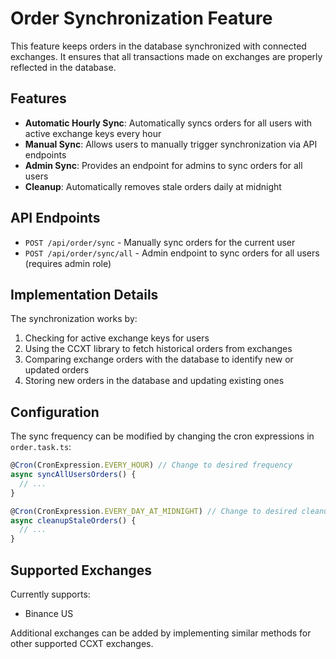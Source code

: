 # Order Synchronization Feature

This feature keeps orders in the database synchronized with connected exchanges. It ensures that all transactions made
on exchanges are properly reflected in the database.

## Features

- **Automatic Hourly Sync**: Automatically syncs orders for all users with active exchange keys every hour
- **Manual Sync**: Allows users to manually trigger synchronization via API endpoints
- **Admin Sync**: Provides an endpoint for admins to sync orders for all users
- **Cleanup**: Automatically removes stale orders daily at midnight

## API Endpoints

- `POST /api/order/sync` - Manually sync orders for the current user
- `POST /api/order/sync/all` - Admin endpoint to sync orders for all users (requires admin role)

## Implementation Details

The synchronization works by:

1. Checking for active exchange keys for users
2. Using the CCXT library to fetch historical orders from exchanges
3. Comparing exchange orders with the database to identify new or updated orders
4. Storing new orders in the database and updating existing ones

## Configuration

The sync frequency can be modified by changing the cron expressions in `order.task.ts`:

```typescript
@Cron(CronExpression.EVERY_HOUR) // Change to desired frequency
async syncAllUsersOrders() {
  // ...
}

@Cron(CronExpression.EVERY_DAY_AT_MIDNIGHT) // Change to desired cleanup frequency
async cleanupStaleOrders() {
  // ...
}
```

## Supported Exchanges

Currently supports:

- Binance US

Additional exchanges can be added by implementing similar methods for other supported CCXT exchanges.
